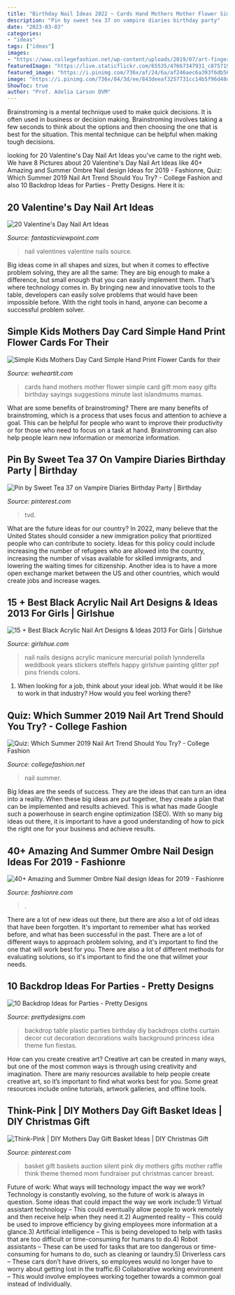 ```yaml
---
title: "Birthday Nail Ideas 2022 ~ Cards Hand Mothers Mother Flower Simple Card Gift Mom Easy Gifts Birthday Sayings Suggestions Minute Last Islandmums Mamas"
description: "Pin by sweet tea 37 on vampire diaries birthday party"
date: "2023-03-03"
categories:
- "ideas"
tags: ["ideas"]
images:
- "https://www.collegefashion.net/wp-content/uploads/2019/07/art-fingers-green-704815.jpg"
featuredImage: "https://live.staticflickr.com/65535/47667347931_c875719b1c_o.jpg"
featured_image: "https://i.pinimg.com/736x/af/24/6a/af246aec6a393f6db5618166b62b3caf.jpg"
image: "https://i.pinimg.com/736x/84/3d/ee/843deeaf3257731cc14b5f96d48d9801--diy-mothers-day-gift-basket-ideas-diy-mothers-day-gifts.jpg"
ShowToc: true
author: "Prof. Adelia Larson DVM"
---
```



Brainstroming is a mental technique used to make quick decisions. It is often used in business or decision making. Brainstroming involves taking a few seconds to think about the options and then choosing the one that is best for the situation. This mental technique can be helpful when making tough decisions.

	

		
looking for 20 Valentine&#039;s Day Nail Art Ideas you've came to the right web. We have 8 Pictures about 20 Valentine&#039;s Day Nail Art Ideas like 40+ Amazing and Summer Ombre Nail design Ideas for 2019 - Fashionre, Quiz: Which Summer 2019 Nail Art Trend Should You Try? - College Fashion and also 10 Backdrop Ideas for Parties - Pretty Designs. Here it is:
		
    
## 20 Valentine&#039;s Day Nail Art Ideas

<img loading=lazy src="http://www.fantasticviewpoint.com/wp-content/uploads/2014/02/Valentines-Nails-7.jpg" onerror="this.onerror=null;this.src='https://tse2.mm.bing.net/th?id=OIP.18SMYUflc5JVD9rm4NZnEgHaJ7&amp;pid=15.1';" alt="20 Valentine&#039;s Day Nail Art Ideas">

_Source: fantasticviewpoint.com_

>nail valentines valentine nails source. 

	

Big ideas come in all shapes and sizes, but when it comes to effective problem solving, they are all the same: They are big enough to make a difference, but small enough that you can easily implement them. That’s where technology comes in. By bringing new and innovative tools to the table, developers can easily solve problems that would have been impossible before. With the right tools in hand, anyone can become a successful problem solver.

    
## Simple Kids Mothers Day Card Simple Hand Print Flower Cards For Their

<img loading=lazy src="http://data.whicdn.com/images/112585274/original.jpg" onerror="this.onerror=null;this.src='https://tse2.mm.bing.net/th?id=OIP.SX_sTZIDeRNqa4jz2Rl4RQHaFj&amp;pid=15.1';" alt="Simple Kids Mothers Day Card Simple Hand Print Flower Cards for their">

_Source: weheartit.com_

>cards hand mothers mother flower simple card gift mom easy gifts birthday sayings suggestions minute last islandmums mamas. 

	

What are some benefits of brainstroming?
There are many benefits of brainstroming, which is a process that uses focus and attention to achieve a goal. This can be helpful for people who want to improve their productivity or for those who need to focus on a task at hand. Brainstroming can also help people learn new information or memorize information.

    
## Pin By Sweet Tea 37 On Vampire Diaries Birthday Party | Birthday

<img loading=lazy src="https://i.pinimg.com/736x/af/24/6a/af246aec6a393f6db5618166b62b3caf.jpg" onerror="this.onerror=null;this.src='https://tse1.mm.bing.net/th?id=OIP.486jULsGHDO3JrDmeMfPIwHaJ3&amp;pid=15.1';" alt="Pin by Sweet Tea 37 on Vampire Diaries Birthday Party | Birthday">

_Source: pinterest.com_

>tvd. 

	

What are the future ideas for our country?
In 2022, many believe that the United States should consider a new immigration policy that prioritized people who can contribute to society. Ideas for this policy could include increasing the number of refugees who are allowed into the country, increasing the number of visas available for skilled immigrants, and lowering the waiting times for citizenship. Another idea is to have a more open exchange market between the US and other countries, which would create jobs and increase wages.

    
## 15 + Best Black Acrylic Nail Art Designs &amp; Ideas 2013 For Girls | Girlshue

<img loading=lazy src="https://www.girlshue.com/wp-content/uploads/2016/07/unnamed-file-6951.jpg" onerror="this.onerror=null;this.src='https://tse1.mm.bing.net/th?id=OIP.qXB1Szz8dxU2oQwvcdO9zQHaJ3&amp;pid=15.1';" alt="15 + Best Black Acrylic Nail Art Designs &amp; Ideas 2013 For Girls | Girlshue">

_Source: girlshue.com_

>nail nails designs acrylic manicure mercurial polish lynnderella weddbook years stickers steffels happy girlshue painting glitter ppf pins friends colors. 

	

1) When looking for a job, think about your ideal job. What would it be like to work in that industry? How would you feel working there?

    
## Quiz: Which Summer 2019 Nail Art Trend Should You Try? - College Fashion

<img loading=lazy src="https://www.collegefashion.net/wp-content/uploads/2019/07/art-fingers-green-704815.jpg" onerror="this.onerror=null;this.src='https://tse4.mm.bing.net/th?id=OIP.NuONR0hxmfGQuHkIHPMcpgHaLH&amp;pid=15.1';" alt="Quiz: Which Summer 2019 Nail Art Trend Should You Try? - College Fashion">

_Source: collegefashion.net_

>nail summer. 

	

Big Ideas are the seeds of success. They are the ideas that can turn an idea into a reality. When these big ideas are put together, they create a plan that can be implemented and results achieved. This is what has made Google such a powerhouse in search engine optimization (SEO). With so many big ideas out there, it is important to have a good understanding of how to pick the right one for your business and achieve results.

    
## 40+ Amazing And Summer Ombre Nail Design Ideas For 2019 - Fashionre

<img loading=lazy src="https://live.staticflickr.com/65535/47667347931_c875719b1c_o.jpg" onerror="this.onerror=null;this.src='https://tse2.mm.bing.net/th?id=OIP.j-6A0plPtzQE9nvtnzbeNQHaOw&amp;pid=15.1';" alt="40+ Amazing and Summer Ombre Nail design Ideas for 2019 - Fashionre">

_Source: fashionre.com_

>. 

	

There are a lot of new ideas out there, but there are also a lot of old ideas that have been forgotten. It's important to remember what has worked before, and what has been successful in the past. There are a lot of different ways to approach problem solving, and it's important to find the one that will work best for you. There are also a lot of different methods for evaluating solutions, so it's important to find the one that willmet your needs.

    
## 10 Backdrop Ideas For Parties - Pretty Designs

<img loading=lazy src="https://www.prettydesigns.com/wp-content/uploads/2015/08/10-backdrop-ideas-for-parties5.jpg" onerror="this.onerror=null;this.src='https://tse1.mm.bing.net/th?id=OIP.6JLOWxPSqpxJ3K5AWusPzAHaJ4&amp;pid=15.1';" alt="10 Backdrop Ideas for Parties - Pretty Designs">

_Source: prettydesigns.com_

>backdrop table plastic parties birthday diy backdrops cloths curtain decor cut decoration decorations walls background princess idea theme fun fiestas. 

	

How can you create creative art?
Creative art can be created in many ways, but one of the most common ways is through using creativity and imagination. There are many resources available to help people create creative art, so it’s important to find what works best for you. Some great resources include online tutorials, artwork galleries, and offline tools.

    
## Think-Pink | DIY Mothers Day Gift Basket Ideas | DIY Christmas Gift

<img loading=lazy src="https://i.pinimg.com/736x/84/3d/ee/843deeaf3257731cc14b5f96d48d9801--diy-mothers-day-gift-basket-ideas-diy-mothers-day-gifts.jpg" onerror="this.onerror=null;this.src='https://tse3.mm.bing.net/th?id=OIP.pW0YCPAgskDKsFXNnlxpHgHaJ4&amp;pid=15.1';" alt="Think-Pink | DIY Mothers Day Gift Basket Ideas | DIY Christmas Gift">

_Source: pinterest.com_

>basket gift baskets auction silent pink diy mothers gifts mother raffle think theme themed mom fundraiser put christmas cancer breast. 

	

Future of work: What ways will technology impact the way we work?
Technology is constantly evolving, so the future of work is always in question. Some ideas that could impact the way we work include:1) Virtual assistant technology – This could eventually allow people to work remotely and then receive help when they need it.2) Augmented reality – This could be used to improve efficiency by giving employees more information at a glance.3) Artificial intelligence – This is being developed to help with tasks that are too difficult or time-consuming for humans to do.4) Robot assistants – These can be used for tasks that are too dangerous or time- consuming for humans to do, such as cleaning or laundry.5) Driverless cars – These cars don’t have drivers, so employees would no longer have to worry about getting lost in the traffic.6) Collaborative working environment – This would involve employees working together towards a common goal instead of individually.

